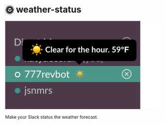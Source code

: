 # 🌞 weather-status

![Screenshot of Slack workspace where a user's status displays the current weather forecast.](example.png)

Make your Slack status the weather forecast.
